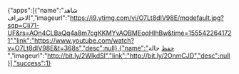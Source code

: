 

{"apps":[{"name":"شاهد الاحتراف","imageurl":"https://i9.ytimg.com/vi/O7Lt8dIV98E/mqdefault.jpg?sqp=CIi71-UF&rs=AOn4CLBaQq4a8m7cgKKMYvAOBMEoqHlhBw&time=1555422641721","link":"https://www.youtube.com/watch?v=O7Lt8dIV98E&t=368s","desc":null},{"name":"حفظ حالة ","imageurl":"http://bit.ly/2WlkdSl","link":"http://bit.ly/2OnmCJD","desc":null}],"success":1}
